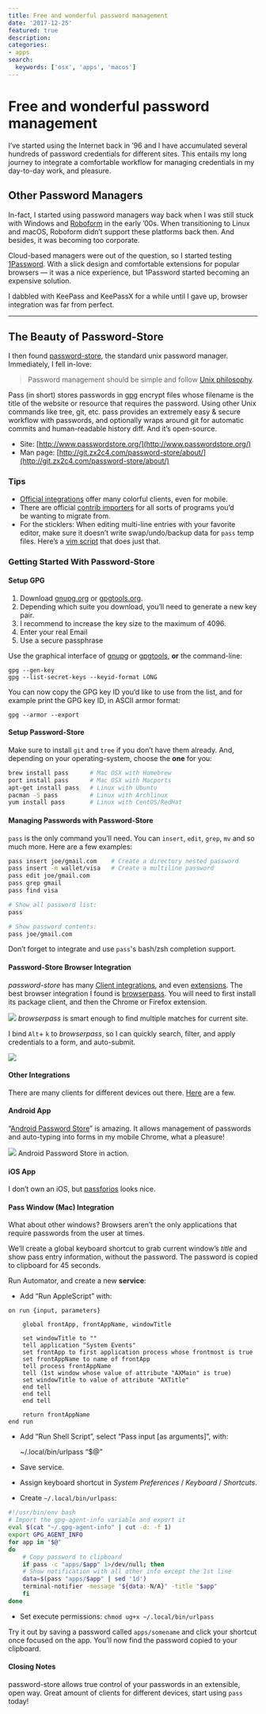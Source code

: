```yaml
---
title: Free and wonderful password management
date: '2017-12-25'
featured: true
description:
categories:
- apps
search:
  keywords: ['osx', 'apps', 'macos']
---
```

# Free and wonderful password management

I’ve started using the Internet back in ’96 and I have accumulated several
hundreds of password credentials for different sites. This entails my long
journey to integrate a comfortable workflow for managing credentials in my
day-to-day work, and pleasure.

## Other Password Managers

In-fact, I started using password managers way back when I was still stuck with
Windows and [Roboform](https://www.roboform.com/) in the early ’00s. When
transitioning to Linux and macOS, Roboform didn’t support these platforms back
then. And besides, it was becoming too corporate.

Cloud-based managers were out of the question, so I started testing
[1Password](https://1password.com/). With a slick design and comfortable
extensions for popular browsers — it was a nice experience, but 1Password
started becoming an expensive solution.

I dabbled with KeePass and KeePassX for a while until I gave up, browser
integration was far from perfect.

*****

## The Beauty of Password-Store

I then found [password-store](https://www.passwordstore.org/), the standard unix
password manager. Immediately, I fell in-love:

> Password management should be simple and follow [Unix
> philosophy](http://en.wikipedia.org/wiki/Unix_philosophy).

Pass (in short) stores passwords in
[gpg](http://en.wikipedia.org/wiki/GNU_Privacy_Guard) encrypt files whose
filename is the title of the website or resource that requires the password.
Using other Unix commands like tree, git, etc. pass provides an extremely easy &
secure workflow with passwords, and optionally wraps around git for automatic
commits and human-readable history diff. And it’s open-source.

* Site: [http://www.passwordstore.org/](http://www.passwordstore.org/)
* Man page:
[http://git.zx2c4.com/password-store/about/](http://git.zx2c4.com/password-store/about/)

### Tips

* [Official integrations](https://www.passwordstore.org/#migration) offer many
colorful clients, even for mobile.
* There are official [contrib
importers](http://git.zx2c4.com/password-store/tree/contrib/importers) for all
sorts of programs you’d<br> be wanting to migrate from.
* For the sticklers: When editing multi-line entries with your favorite editor,
make sure it doesn’t write swap/undo/backup data for `pass` temp files. Here’s a
[vim
script](https://git.zx2c4.com/password-store/tree/contrib/vim/noplaintext.vim)
that does just that.

### Getting Started With Password-Store

#### Setup GPG

1.  Download [gnupg.org](https://www.gnupg.org/download/) or
[gpgtools.org](https://gpgtools.org/).
1.  Depending which suite you download, you’ll need to generate a new key pair.
1.  I recommend to increase the key size to the maximum of 4096.
1.  Enter your real Email
1.  Use a secure passphrase

Use the graphical interface of [gnupg](https://www.gnupg.org/download/) or
[gpgtools](https://gpgtools.org/), **or** the command-line:

    gpg --gen-key
    gpg --list-secret-keys --keyid-format LONG

You can now copy the GPG key ID you’d like to use from the list, and for example
print the GPG key ID, in ASCII armor format:

    gpg --armor --export 

#### Setup Password-Store

Make sure to install `git` and `tree` if you don’t have them already. And,
depending on your operating-system, choose the **one** for you:

```bash
brew install pass      # Mac OSX with Homebrew
port install pass      # Mac OSX with Macports
apt-get install pass   # Linux with Ubuntu
pacman -S pass         # Linux with Archlinux
yum install pass       # Linux with CentOS/RedHat
```

#### Managing Passwords with Password-Store

`pass` is the only command you’ll need. You can `insert`, `edit`, `grep`, `mv`
and so much more. Here are a few examples:

```bash
pass insert joe/gmail.com    # Create a directory nested password
pass insert -m wallet/visa   # Create a multiline password
pass edit joe/gmail.com
pass grep gmail
pass find visa

# Show all password list:
pass

# Show password contents:
pass joe/gmail.com
```

Don’t forget to integrate and use `pass`'s bash/zsh completion support.

#### Password-Store Browser Integration

*password-store* has many [Client
integrations](https://www.passwordstore.org/#other), and even
[extensions](https://www.passwordstore.org/#extensions). The best browser
integration I found is
[browserpass](https://github.com/dannyvankooten/browserpass). You will need to
first install its package client, and then the Chrome or Firefox extension.

![](https://cdn-images-1.medium.com/max/1600/1*zC82z0wvVfJmP_sd1qOPQQ.png)
<span class="figcaption_hack">*browserpass* is smart enough to find multiple matches for current site.</span>

I bind `Alt`+ `k` to *browserpass*, so I can quickly search, filter, and apply
credentials to a form, and auto-submit.

![](https://cdn-images-1.medium.com/max/1600/1*T0Lax9n_zcdpiN5-Y4pnJQ.png)

#### Other Integrations

There are many clients for different devices out there.
[Here](https://www.passwordstore.org/#other) are a few.

#### Android App

“[Android Password Store](https://github.com/zeapo/Android-Password-Store)” is
amazing. It allows management of passwords and auto-typing into forms in my
mobile Chrome, what a pleasure!

![](https://cdn-images-1.medium.com/max/1600/1*qslarC0CPAz3l8BLLIFSuQ.png)
<span class="figcaption_hack">Android Password Store in action.</span>

#### iOS App

I don’t own an iOS, but [passforios](https://mssun.github.io/passforios/) looks
nice.

#### Pass Window (Mac) Integration

What about other windows? Browsers aren’t the only applications that require
passwords from the user at times.

We’ll create a global keyboard shortcut to grab current window’s *title* and
show pass entry information, without the password. The password is copied to
clipboard for 45 seconds.

Run Automator, and create a new **service**:

* Add “Run AppleScript” with:

```applescript
on run {input, parameters}

    global frontApp, frontAppName, windowTitle

    set windowTitle to ""
    tell application "System Events"
    set frontApp to first application process whose frontmost is true
    set frontAppName to name of frontApp
    tell process frontAppName
    tell (1st window whose value of attribute "AXMain" is true)
    set windowTitle to value of attribute "AXTitle"
    end tell
    end tell
    end tell

    return frontAppName
end run
```

* Add “Run Shell Script”, select “Pass input [as arguments]”, with:

    ~/.local/bin/urlpass “$@”

* Save service.
* Assign keyboard shortcut in *System Preferences* / *Keyboard* / *Shortcuts*.
* Create `~/.local/bin/urlpass`:

```bash
#!/usr/bin/env bash
# Import the gpg-agent-info variable and export it
eval $(cat "~/.gpg-agent-info" | cut -d: -f 1)
export GPG_AGENT_INFO
for app in "$@"
do
    # Copy password to clipboard
    if pass -c "apps/$app" 1>/dev/null; then
    # Show notification with all other info except the 1st line
    data=$(pass "apps/$app" | sed '1d')
    terminal-notifier -message "${data:-N/A}" -title "$app"
    fi
done
```

* Set execute permissions: `chmod ug+x ~/.local/bin/urlpass`

Try it out by saving a password called `apps/somename` and click your shortcut
once focused on the app. You’ll now find the password copied to your clipboard.

#### Closing Notes

password-store allows true control of your passwords in an extensible, open way.
Great amount of clients for different devices, start using `pass` today!
